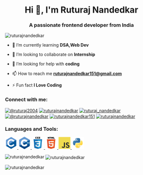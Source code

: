 <h1 align="center">Hi 👋, I'm Ruturaj Nandedkar</h1>
<h3 align="center">A passionate frontend developer from India</h3>

<p align="left"> <img src="https://komarev.com/ghpvc/?username=ruturajnandedkar&label=Profile%20views&color=0e75b6&style=flat" alt="ruturajnandedkar" /> </p>

- 🌱 I’m currently learning **DSA,Web Dev**

- 👯 I’m looking to collaborate on **Internship**

- 🤝 I’m looking for help with **coding**

- 📫 How to reach me **ruturajnandedkar151@gmail.com**

- ⚡ Fun fact **I Love Coding**

<h3 align="left">Connect with me:</h3>
<p align="left">
<a href="https://twitter.com/@ruturaj2004" target="blank"><img align="center" src="https://raw.githubusercontent.com/rahuldkjain/github-profile-readme-generator/master/src/images/icons/Social/twitter.svg" alt="@ruturaj2004" height="30" width="40" /></a>
<a href="https://linkedin.com/in/ruturajnandedkar" target="blank"><img align="center" src="https://raw.githubusercontent.com/rahuldkjain/github-profile-readme-generator/master/src/images/icons/Social/linked-in-alt.svg" alt="ruturajnandedkar" height="30" width="40" /></a>
<a href="https://instagram.com/ruturaj_nandedkar" target="blank"><img align="center" src="https://raw.githubusercontent.com/rahuldkjain/github-profile-readme-generator/master/src/images/icons/Social/instagram.svg" alt="ruturaj_nandedkar" height="30" width="40" /></a>
<a href="https://www.hackerrank.com/@ruturajnandedkar" target="blank"><img align="center" src="https://raw.githubusercontent.com/rahuldkjain/github-profile-readme-generator/master/src/images/icons/Social/hackerrank.svg" alt="@ruturajnandedkar" height="30" width="40" /></a>
<a href="https://www.leetcode.com/ruturajnandedkar151" target="blank"><img align="center" src="https://raw.githubusercontent.com/rahuldkjain/github-profile-readme-generator/master/src/images/icons/Social/leet-code.svg" alt="ruturajnandedkar151" height="30" width="40" /></a>
<a href="https://discord.gg/ruturajnandedkar" target="blank"><img align="center" src="https://raw.githubusercontent.com/rahuldkjain/github-profile-readme-generator/master/src/images/icons/Social/discord.svg" alt="ruturajnandedkar" height="30" width="40" /></a>
</p>

<h3 align="left">Languages and Tools:</h3>
<p align="left"> <a href="https://www.cprogramming.com/" target="_blank" rel="noreferrer"> <img src="https://raw.githubusercontent.com/devicons/devicon/master/icons/c/c-original.svg" alt="c" width="40" height="40"/> </a> <a href="https://www.w3schools.com/cpp/" target="_blank" rel="noreferrer"> <img src="https://raw.githubusercontent.com/devicons/devicon/master/icons/cplusplus/cplusplus-original.svg" alt="cplusplus" width="40" height="40"/> </a> <a href="https://www.w3schools.com/css/" target="_blank" rel="noreferrer"> <img src="https://raw.githubusercontent.com/devicons/devicon/master/icons/css3/css3-original-wordmark.svg" alt="css3" width="40" height="40"/> </a> <a href="https://www.w3.org/html/" target="_blank" rel="noreferrer"> <img src="https://raw.githubusercontent.com/devicons/devicon/master/icons/html5/html5-original-wordmark.svg" alt="html5" width="40" height="40"/> </a> <a href="https://developer.mozilla.org/en-US/docs/Web/JavaScript" target="_blank" rel="noreferrer"> <img src="https://raw.githubusercontent.com/devicons/devicon/master/icons/javascript/javascript-original.svg" alt="javascript" width="40" height="40"/> </a> <a href="https://www.python.org" target="_blank" rel="noreferrer"> <img src="https://raw.githubusercontent.com/devicons/devicon/master/icons/python/python-original.svg" alt="python" width="40" height="40"/> </a> </p>

<p><img align="left" src="https://github-readme-stats.vercel.app/api/top-langs?username=ruturajnandedkar&show_icons=true&locale=en&layout=compact" alt="ruturajnandedkar" /></p>

<p>&nbsp;<img align="center" src="https://github-readme-stats.vercel.app/api?username=ruturajnandedkar&show_icons=true&locale=en" alt="ruturajnandedkar" /></p>

<p><img align="center" src="https://github-readme-streak-stats.herokuapp.com/?user=ruturajnandedkar&" alt="ruturajnandedkar" /></p>


